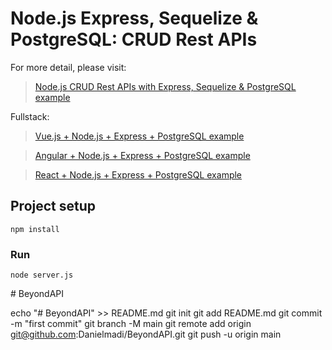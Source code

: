 # Node.js Express, Sequelize & PostgreSQL: CRUD Rest APIs

For more detail, please visit:
> [Node.js CRUD Rest APIs with Express, Sequelize & PostgreSQL example](https://bezkoder.com/node-express-sequelize-postgresql/)

Fullstack:
> [Vue.js + Node.js + Express + PostgreSQL example](https://bezkoder.com/vue-node-express-postgresql/)

> [Angular + Node.js + Express + PostgreSQL example](https://bezkoder.com/angular-node-express-postgresql/)

> [React + Node.js + Express + PostgreSQL example](https://bezkoder.com/react-node-express-postgresql/)

## Project setup
```
npm install
```

### Run
```
node server.js
```
#   B e y o n d A P I 
 
 

echo "# BeyondAPI" >> README.md
git init
git add README.md
git commit -m "first commit"
git branch -M main
git remote add origin git@github.com:Danielmadi/BeyondAPI.git
git push -u origin main